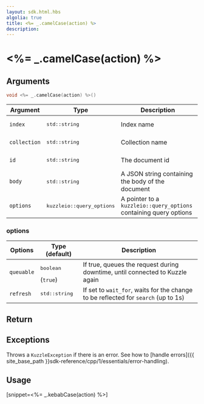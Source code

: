 ```yaml
---
layout: sdk.html.hbs
algolia: true
title: <%= _.camelCase(action) %>
description:
---
```


# <%= _.camelCase(action) %>


## Arguments

```cpp
void <%= _.camelCase(action) %>()
```

| Argument | Type | Description |
| --- | --- | --- |
| `index` | <pre>std::string</pre> | Index name |
| `collection` | <pre>std::string</pre> | Collection name |
| `id` | <pre>std::string</pre> | The document id |
| `body` | <pre>std::string</pre> | A JSON string containing the body of the document |
| `options` | <pre>kuzzleio::query_options</pre> | A pointer to a `kuzzleio::query_options` containing query options |

### options

| Options    | Type (default) | Description                       |
| ---------- | -------------- | --------------------------------- |
| `queuable` | <pre>boolean</pre> (`true`) | If true, queues the request during downtime, until connected to Kuzzle again |
| `refresh` | <pre>std::string</pre> | If set to `wait_for`, waits for the change to be reflected for `search` (up to 1s) |

## Return

## Exceptions

Throws a `KuzzleException` if there is an error. See how to [handle errors]({{ site_base_path }}sdk-reference/cpp/1/essentials/error-handling).

## Usage

[snippet=<%= _.kebabCase(action) %>]
